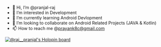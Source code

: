 - 👋 Hi, I’m @pranjal-raj
- 👀 I’m interested in Development 
- 🌱 I’m currently learning Android Devlopment
- 💞️ I’m looking to collaborate on Android Related Projects (JAVA & Kotlin)
- 📫 How to reach me @prayank8c@gmail.com

[![@raj__pranjal's Holopin board](https://holopin.me/raj__pranjal)](https://holopin.io/@raj__pranjal)

<!---
pranjal-raj/pranjal-raj is a ✨ special ✨ repository because its `README.md` (this file) appears on your GitHub profile.
You can click the Preview link to take a look at your changes.
--->
